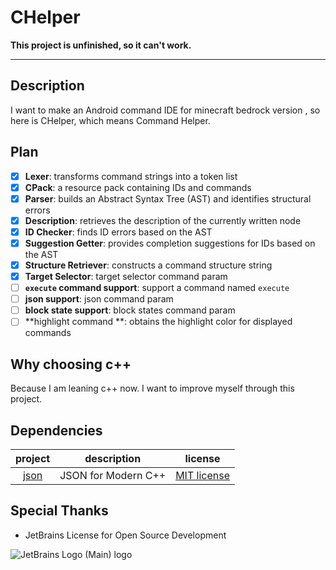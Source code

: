 # CHelper

**This project is unfinished, so it can't work.**

---

## Description

I want to make an Android command IDE for minecraft bedrock version , so here is CHelper, which means Command Helper.

## Plan

- [x] **Lexer**: transforms command strings into a token list
- [x] **CPack**: a resource pack containing IDs and commands
- [x] **Parser**: builds an Abstract Syntax Tree (AST) and identifies structural errors
- [x] **Description**: retrieves the description of the currently written node
- [x] **ID Checker**: finds ID errors based on the AST
- [x] **Suggestion Getter**: provides completion suggestions for IDs based on the AST
- [x] **Structure Retriever**: constructs a command structure string
- [x] **Target Selector**: target selector command param
- [ ] **`execute` command support**: support a command named `execute`
- [ ] **json support**: json command param
- [ ] **block state support**: block states command param
- [ ] **highlight command **: obtains the highlight color for displayed commands

## Why choosing c++

Because I am leaning c++ now. I want to improve myself through this project.

## Dependencies

|                 project                  |     description     |                                 license                                  |
|:----------------------------------------:|:-------------------:|:------------------------------------------------------------------------:|
| [json](https://github.com/nlohmann/json) | JSON for Modern C++ | [MIT license](https://github.com/nlohmann/json/blob/develop/LICENSE.MIT) |

## Special Thanks

- JetBrains License for Open Source Development

![JetBrains Logo (Main) logo](https://resources.jetbrains.com/storage/products/company/brand/logos/jb_beam.svg)

